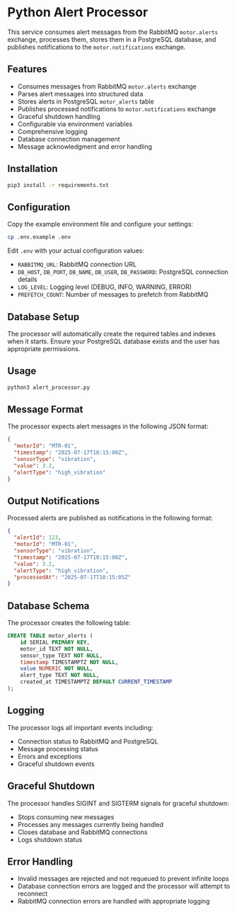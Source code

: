 # Python Alert Processor

This service consumes alert messages from the RabbitMQ `motor.alerts` exchange, processes them, stores them in a PostgreSQL database, and publishes notifications to the `motor.notifications` exchange.

## Features

- Consumes messages from RabbitMQ `motor.alerts` exchange
- Parses alert messages into structured data
- Stores alerts in PostgreSQL `motor_alerts` table
- Publishes processed notifications to `motor.notifications` exchange
- Graceful shutdown handling
- Configurable via environment variables
- Comprehensive logging
- Database connection management
- Message acknowledgment and error handling

## Installation

```bash
pip3 install -r requirements.txt
```

## Configuration

Copy the example environment file and configure your settings:

```bash
cp .env.example .env
```

Edit `.env` with your actual configuration values:

- `RABBITMQ_URL`: RabbitMQ connection URL
- `DB_HOST`, `DB_PORT`, `DB_NAME`, `DB_USER`, `DB_PASSWORD`: PostgreSQL connection details
- `LOG_LEVEL`: Logging level (DEBUG, INFO, WARNING, ERROR)
- `PREFETCH_COUNT`: Number of messages to prefetch from RabbitMQ

## Database Setup

The processor will automatically create the required tables and indexes when it starts. Ensure your PostgreSQL database exists and the user has appropriate permissions.

## Usage

```bash
python3 alert_processor.py
```

## Message Format

The processor expects alert messages in the following JSON format:

```json
{
  "motorId": "MTR-01",
  "timestamp": "2025-07-17T10:15:00Z",
  "sensorType": "vibration",
  "value": 3.2,
  "alertType": "high_vibration"
}
```

## Output Notifications

Processed alerts are published as notifications in the following format:

```json
{
  "alertId": 123,
  "motorId": "MTR-01",
  "sensorType": "vibration",
  "timestamp": "2025-07-17T10:15:00Z",
  "value": 3.2,
  "alertType": "high_vibration",
  "processedAt": "2025-07-17T10:15:05Z"
}
```

## Database Schema

The processor creates the following table:

```sql
CREATE TABLE motor_alerts (
    id SERIAL PRIMARY KEY,
    motor_id TEXT NOT NULL,
    sensor_type TEXT NOT NULL,
    timestamp TIMESTAMPTZ NOT NULL,
    value NUMERIC NOT NULL,
    alert_type TEXT NOT NULL,
    created_at TIMESTAMPTZ DEFAULT CURRENT_TIMESTAMP
);
```

## Logging

The processor logs all important events including:
- Connection status to RabbitMQ and PostgreSQL
- Message processing status
- Errors and exceptions
- Graceful shutdown events

## Graceful Shutdown

The processor handles SIGINT and SIGTERM signals for graceful shutdown:
- Stops consuming new messages
- Processes any messages currently being handled
- Closes database and RabbitMQ connections
- Logs shutdown status

## Error Handling

- Invalid messages are rejected and not requeued to prevent infinite loops
- Database connection errors are logged and the processor will attempt to reconnect
- RabbitMQ connection errors are handled with appropriate logging

